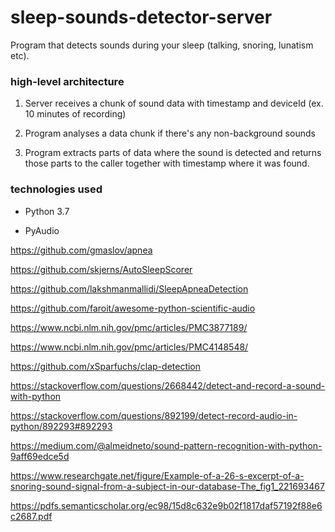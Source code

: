 # sleep-sounds-detector-server
Program that detects sounds during your sleep (talking, snoring, lunatism etc). 

### high-level architecture

1. Server receives a chunk of sound data with timestamp and deviceId (ex. 10 minutes of recording)

2. Program analyses a data chunk if there's any non-background sounds

3. Program extracts parts of data where the sound is detected and returns those parts to the caller together with timestamp where it was found.



### technologies used

* Python 3.7

* PyAudio

https://github.com/gmaslov/apnea

https://github.com/skjerns/AutoSleepScorer

https://github.com/lakshmanmallidi/SleepApneaDetection

https://github.com/faroit/awesome-python-scientific-audio

https://www.ncbi.nlm.nih.gov/pmc/articles/PMC3877189/

https://www.ncbi.nlm.nih.gov/pmc/articles/PMC4148548/

https://github.com/xSparfuchs/clap-detection

https://stackoverflow.com/questions/2668442/detect-and-record-a-sound-with-python

https://stackoverflow.com/questions/892199/detect-record-audio-in-python/892293#892293

https://medium.com/@almeidneto/sound-pattern-recognition-with-python-9aff69edce5d

https://www.researchgate.net/figure/Example-of-a-26-s-excerpt-of-a-snoring-sound-signal-from-a-subject-in-our-database-The_fig1_221693467

https://pdfs.semanticscholar.org/ec98/15d8c632e9b02f1817daf57192f88e6c2687.pdf
